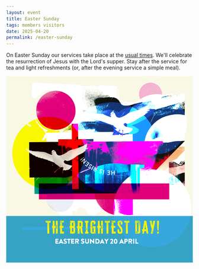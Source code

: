 ```yaml
---
layout: event
title: Easter Sunday
tags: members visitors
date: 2025-04-20
permalink: /easter-sunday
---
```

On Easter Sunday our services take place at the [usual times](/visit/sundays). We'll celebrate the resurrection of Jesus with the Lord's supper. Stay after the service for tea and light refreshments (or, after the evening service a simple meal).
<!--excerpt end-->

![The Brightest Day!](/media/events/easter-sunday.png)
